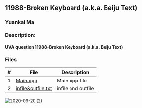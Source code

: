 ## 11988-Broken Keyboard (a.k.a. Beiju Text)
### Yuankai Ma
### Description:
#### UVA question 11988-Broken Keyboard (a.k.a. Beiju Text)

### Files

|   #   | File            | Description                                        |
| :---: | --------------- | -------------------------------------------------- |
|   1   | <a href="https://github.com/Kyrie-Ma/4883-Programming_Techniques-Ma/blob/master/Assignment/A05/Main.cpp" > Main.cpp         | Main cpp file      |
|   2   | <a href="https://github.com/Kyrie-Ma/4883-Programming_Techniques-Ma/blob/master/Assignment/A05/infile&outfile.txt" > infile&outfile.txt         | infile and outfile |

![2020-09-20 (2)](https://user-images.githubusercontent.com/60235679/93712701-17caa000-fb1d-11ea-807a-b1570fbe91b4.png)
